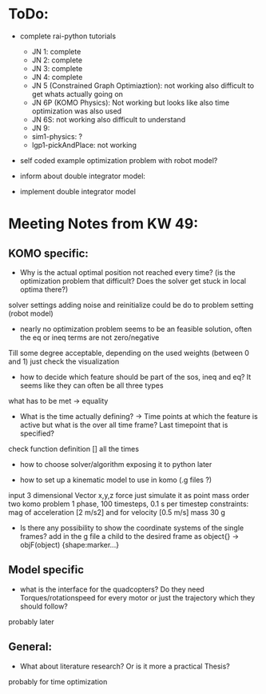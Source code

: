 
# ToDo:

- complete rai-python tutorials
  - JN 1: complete
  - JN 2: complete
  - JN 3: complete
  - JN 4: complete
  - JN 5 (Constrained Graph Optimiaztion): not working also difficult to get whats actually going on 
  - JN 6P (KOMO Physics): Not working but looks like also time optimization was also used 
  - JN 6S: not working also difficult to understand
  - JN 9:
  - sim1-physics: ?
  - lgp1-pickAndPlace: not working

- self coded example optimization problem with robot model?

- inform about double integrator model:

- implement double integrator model


# Meeting Notes from KW 49:

## KOMO specific:

- Why is the actual optimal position not reached every time? (is the optimization problem that difficult? Does the solver get stuck in local optima there?)

solver settings
adding noise and reinitialize
could be do to problem setting (robot model)

- nearly no optimization problem seems to be an feasible solution, often the eq or ineq terms are not zero/negative 

Till some degree acceptable, depending on the used weights (between 0 and 1)
just check the visualization 

- how to decide which feature should be part of the sos, ineq and eq? It seems like they can often be all three types

what has to be met -> equality

- What is the time actually defining? -> Time points at which the feature is active but what is the over all time frame? Last timepoint that is specified? 

check function definition 
[] all the times

- how to choose solver/algorithm
exposing it to python later

- how to set up a kinematic model to use in komo (.g files ?)

input 3 dimensional Vector x,y,z force
just simulate it as point mass 
order two komo problem
1 phase, 100 timesteps, 0.1 s per timestep
constraints: mag of acceleration [2 m/s2] and for velocity [0.5 m/s] mass 30 g

- Is there any possibility to show the coordinate systems of the single frames?
add in the g file a child to the desired frame as object{} -> objF(object) {shape:marker...}

## Model specific

 - what is the interface for the quadcopters? Do they need Torques/rotationspeed for every motor or just the trajectory which they should follow?

probably later

## General:

- What about literature research? Or is it more a practical Thesis?

probably for time optimization 

